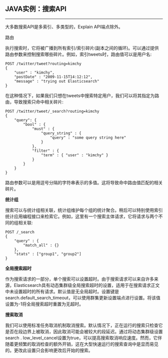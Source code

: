 ## JAVA实例：搜索API

------

 大多数搜索API是多索引、多类型的，Explain API端点除外。

路由

 执行搜索时，它将被广播到所有索引/索引碎片(副本之间的循环)。可以通过提供路由参数来控制搜索哪些碎片。例如，索引tweets时，路由值可以是用户名:

```
POST /twitter/tweet?routing=kimchy
{
    "user" : "kimchy",
    "postDate" : "2009-11-15T14:12:12",
    "message" : "trying out Elasticsearch"
}
```

 在这种情况下，如果我们只想在tweets中搜索特定用户，我们可以将其指定为路由，导致搜索只命中相关碎片:

```
POST /twitter/tweet/_search?routing=kimchy
{
    "query": {
        "bool" : {
            "must" : {
                "query_string" : {
                    "query" : "some query string here"
                }
            },
            "filter" : {
                "term" : { "user" : "kimchy" }
            }
        }
    }
}
```

 路由参数可以是用逗号分隔的字符串表示的多值。这将导致命中路由值匹配的相关碎片。

**统计组**

 搜索可以与统计组相关联，统计组维护每个组的统计聚合。稍后可以特别使用索引统计应用编程接口来检索它。例如，这里有一个搜索主体请求，它将请求与两个不同的组相关联:

```
POST /_search
{
    "query" : {
        "match_all" : {}
    },
    "stats" : ["group1", "group2"]
}
```

**全局搜索超时**

 作为搜索请求的一部分，单个搜索可以设置超时。由于搜索请求可以来自许多来源，Elasticsearch具有动态集群级全局搜索超时的设置，适用于在搜索请求正文中未设置超时的所有请求。默认值是无全局超时。设置键是search.default_search_timeout，可以使用群集更新设置端点进行设置。将该值设置为-1将全局搜索超时重置为无超时。

**搜索取消**

 我们可以使用标准任务取消机制取消搜索。默认情况下，正在运行的搜索只检查它是否在段边界上被取消，因此取消可能会被较大的段延迟。通过将动态集群级设置search . low_level_cancel设置为true，可以提高搜索取消响应速度。然而，它伴随着更频繁的取消检查的额外开销，这在大型快速运行的搜索查询中是显而易见的。更改此设置只会影响更改后开始的搜索。